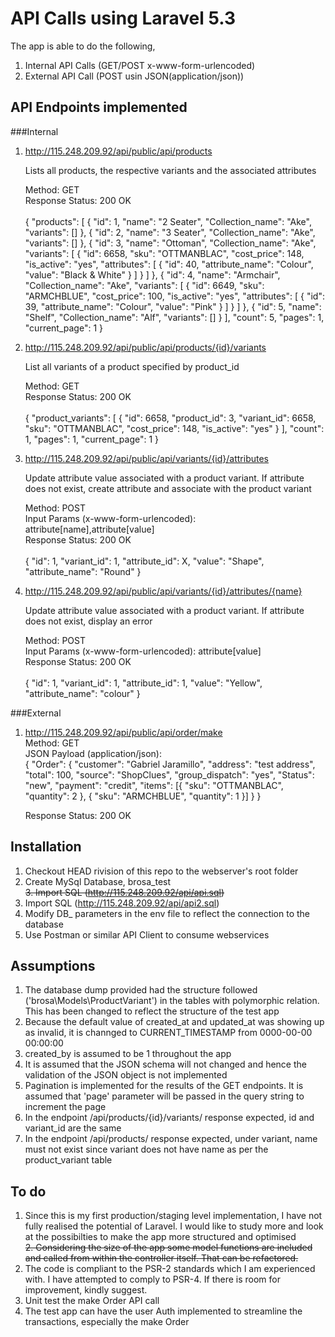 # API Calls using Laravel 5.3

The app is able to do the following,

1. Internal API Calls (GET/POST x-www-form-urlencoded)
2. External API Call (POST usin JSON(application/json))

## API Endpoints implemented

###Internal

1. http://115.248.209.92/api/public/api/products<br>

   Lists all products, the respective variants and the associated attributes

   Method: GET<br>
   Response Status: 200 OK<br><br>
   {
     "products": [
       {
         "id": 1,
         "name": "2 Seater",
         "Collection_name": "Ake",
         "variants": []
       },
       {
         "id": 2,
         "name": "3 Seater",
         "Collection_name": "Ake",
         "variants": []
       },
       {
         "id": 3,
         "name": "Ottoman",
         "Collection_name": "Ake",
         "variants": [
           {
             "id": 6658,
             "sku": "OTTMANBLAC",
             "cost_price": 148,
             "is_active": "yes",
             "attributes": [
               {
                 "id": 40,
                 "attribute_name": "Colour",
                 "value": "Black & White"
               }
             ]
           }
         ]
       },
       {
         "id": 4,
         "name": "Armchair",
         "Collection_name": "Ake",
         "variants": [
           {
             "id": 6649,
             "sku": "ARMCHBLUE",
             "cost_price": 100,
             "is_active": "yes",
             "attributes": [
               {
                 "id": 39,
                 "attribute_name": "Colour",
                 "value": "Pink"
               }
             ]
           }
         ]
       },
       {
         "id": 5,
         "name": "Shelf",
         "Collection_name": "Alf",
         "variants": []
       }
     ],
     "count": 5,
     "pages": 1,
     "current_page": 1
   }

2. http://115.248.209.92/api/public/api/products/{id}/variants<br>
   
   List all variants of a product specified by product_id
   
   Method: GET<br>
   Response Status: 200 OK<br><br>
   {
     "product_variants": [
       {
         "id": 6658,
         "product_id": 3,
         "variant_id": 6658,
         "sku": "OTTMANBLAC",
         "cost_price": 148,
         "is_active": "yes"
       }
     ],
     "count": 1,
     "pages": 1,
     "current_page": 1
   }

3. http://115.248.209.92/api/public/api/variants/{id}/attributes<br>

   Update attribute value associated with a product variant. If attribute does not exist, create attribute and associate with the product variant
   
   Method: POST<br>
   Input Params (x-www-form-urlencoded): attribute[name],attribute[value]<br>
   Response Status: 200 OK<br><br>
   {
   "id": 1,
   "variant_id": 1,
   "attribute_id": X,
   "value": "Shape",
   "attribute_name": "Round"
   }

3. http://115.248.209.92/api/public/api/variants/{id}/attributes/{name}<br>

   Update attribute value associated with a product variant. If attribute does not exist, display an error

   Method: POST<br>
   Input Params (x-www-form-urlencoded): attribute[value]<br>
   Response Status: 200 OK<br><br>
   {
      "id": 1,
      "variant_id": 1,
      "attribute_id": 1,
      "value": "Yellow",
      "attribute_name": "colour"
   }

###External

1. http://115.248.209.92/api/public/api/order/make<br>
   Method: GET<br>
   JSON Payload (application/json):<br>
   {
    "Order": {
        "customer": "Gabriel Jaramillo",
        "address": "test address",
        "total": 100,
        "source": "ShopClues",
        "group_dispatch": "yes",
        "Status": "new",
        "payment": "credit",
        "items": [{
          "sku": "OTTMANBLAC",
          "quantity": 2
        }, {
          "sku": "ARMCHBLUE",
          "quantity": 1
        }]
      }
    }<br>
    
    Response Status: 200 OK<br>
    

## Installation 

1. Checkout HEAD rivision of this repo to the webserver's root folder 
2. Create MySql Database, brosa_test
<br><del>3. Import SQL (http://115.248.209.92/api/api.sql)</del>
3. Import SQL (http://115.248.209.92/api/api2.sql)
4. Modify DB_ parameters in the env file to reflect the connection to the database
5. Use Postman or similar API Client to consume webservices

## Assumptions

1. The database dump provided had the structure followed ('brosa\Models\ProductVariant') in the tables with polymorphic relation. This has been changed to reflect the structure of the test app  
2. Because the default value of created_at and updated_at was showing up as invalid, it is channged to CURRENT_TIMESTAMP from 0000-00-00 00:00:00
3. created_by is assumed to be 1 throughout the app
4. It is assumed that the JSON schema will not changed and hence the validation of the JSON object is not implemented
5. Pagination is implemented for the results of the GET endpoints. It is assumed that 'page' parameter will be passed in the query string to increment the page
6. In the endpoint /api/products/{id}/variants/ response expected, id and variant_id are the same
7. In the endpoint /api/products/ response expected, under variant, name must not exist since variant does not have name as per the product_variant table

## To do

1. Since this is my first production/staging level implementation, I have not fully realised the potential of Laravel. I would like to study more and look at the possibilties to make the app more structured and optimised
<br><del>2. Considering the size of the app some model functions are included and called from within the controller itself. That can be refactored.</del> 
3. The code is compliant to the PSR-2 standards which I am experienced with. I have attempted to comply to PSR-4. If there is room for improvement, kindly suggest. 
4. Unit test the make Order API call
5. The test app can have the user Auth implemented to streamline the transactions, especially the make Order
